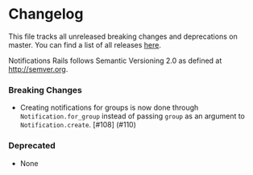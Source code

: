 # Changelog

This file tracks all unreleased breaking changes and deprecations on master. You can find a list of all releases [here](https://github.com/jonhue/notifications-rails/releases).

Notifications Rails follows Semantic Versioning 2.0 as defined at http://semver.org.

### Breaking Changes

* Creating notifications for groups is now done through `Notification.for_group` instead of passing `group` as an argument to `Notification.create`. [#108] (#110)

### Deprecated

* None
